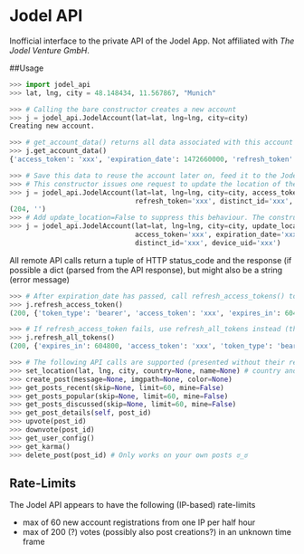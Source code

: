 # Jodel API

Inofficial interface to the private API of the Jodel App. Not affiliated with *The Jodel Venture GmbH*.

##Usage

```python
>>> import jodel_api
>>> lat, lng, city = 48.148434, 11.567867, "Munich"

>>> # Calling the bare constructor creates a new account
>>> j = jodel_api.JodelAccount(lat=lat, lng=lng, city=city)
Creating new account.

>>> # get_account_data() returns all data associated with this account (censored by me)
>>> j.get_account_data()
{'access_token': 'xxx', 'expiration_date': 1472660000, 'refresh_token': 'xxx', 'distinct_id': 'xxx', 'device_uid': 'xxx'}

>>> # Save this data to reuse the account later on, feed it to the JodelAccount() constructor to reinitiate the account
>>> # This constructor issues one request to update the location of the account
>>> j = jodel_api.JodelAccount(lat=lat, lng=lng, city=city, access_token='xxx', expiration_date='xxx', 
                               refresh_token='xxx', distinct_id='xxx', device_uid='xxx')
(204, '')
>>> # Add update_location=False to suppress this behaviour. The constructor will only instantiate an object, without making any remote calls
>>> j = jodel_api.JodelAccount(lat=lat, lng=lng, city=city, update_location=False, 
                               access_token='xxx', expiration_date='xxx', refresh_token='xxx', 
                               distinct_id='xxx', device_uid='xxx')
```

All remote API calls return a tuple of HTTP status_code and the response (if possible a dict (parsed from the API response), but might also be a string (error message)

```python
>>> # After expiration_date has passed, call refresh_access_tokens() to re-authenticate
>>> j.refresh_access_token()
(200, {'token_type': 'bearer', 'access_token': 'xxx', 'expires_in': 604800, 'expiration_date': xxx})

>>> # If refresh_access_token fails, use refresh_all_tokens instead (this is akin to creating a new account, but preserves the account's data (karma, etc))
>>> j.refresh_all_tokens()
(200, {'expires_in': 604800, 'access_token': 'xxx', 'token_type': 'bearer', 'returning': True, 'refresh_token': 'xxx', 'expiration_date': 1472600000, 'distinct_id': 'xxx'})

>>> # The following API calls are supported (presented without their respective responses)
>>> set_location(lat, lng, city, country=None, name=None) # country and name appear to have no effect
>>> create_post(message=None, imgpath=None, color=None)
>>> get_posts_recent(skip=None, limit=60, mine=False)
>>> get_posts_popular(skip=None, limit=60, mine=False)
>>> get_posts_discussed(skip=None, limit=60, mine=False)
>>> get_post_details(self, post_id)
>>> upvote(post_id)
>>> downvote(post_id)
>>> get_user_config()
>>> get_karma()
>>> delete_post(post_id) # Only works on your own posts ಠ_ಠ
```

## Rate-Limits

The Jodel API appears to have the following (IP-based) rate-limits

- max of 60 new account registrations from one IP per half hour
- max of 200 (?) votes (possibly also post creations?) in an unknown time frame


